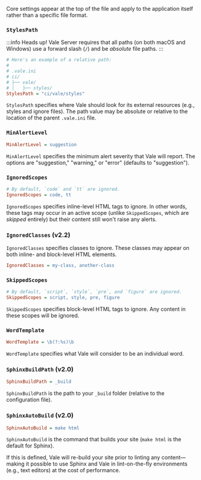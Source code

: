 Core settings appear at the top of the file and apply to the application itself rather than a specific file format.

### `StylesPath`

:::info Heads up!
Vale Server requires that all paths (on both macOS and Windows) use a forward slash (`/`) and be *absolute* file paths.
:::

```ini
# Here's an example of a relative path:
#
# .vale.ini
# ci/
# ├── vale/
# │   ├── styles/
StylesPath = "ci/vale/styles"
```

`StylesPath` specifies where Vale should look for its external resources \(e.g., styles and ignore files\). The path value may be absolute or relative to the location of the parent `.vale.ini` file.

### `MinAlertLevel`

```ini
MinAlertLevel = suggestion
```

`MinAlertLevel` specifies the minimum alert severity that Vale will report. The options are "suggestion," "warning," or "error" \(defaults to "suggestion"\).

### `IgnoredScopes`

```ini
# By default, `code` and `tt` are ignored.
IgnoredScopes = code, tt
```

`IgnoredScopes` specifies inline-level HTML tags to ignore. In other words, these tags may occur in an active scope \(unlike `SkippedScopes`, which are _skipped_ entirely\) but their content still won't raise any alerts.

### `IgnoredClasses` (<span className="badge badge--secondary">v2.2</span>)

`IgnoredClasses` specifies classes to ignore. These classes may appear on both inline- and block-level HTML elements.

```ini
IgnoredClasses = my-class, another-class
```

### `SkippedScopes`

```ini
# By default, `script`, `style`, `pre`, and `figure` are ignored.
SkippedScopes = script, style, pre, figure
```

`SkippedScopes` specifies block-level HTML tags to ignore. Any content in these scopes will be ignored.

### `WordTemplate`

```ini
WordTemplate = \b(?:%s)\b
```

`WordTemplate` specifies what Vale will consider to be an individual word.

### `SphinxBuildPath` (<span className="badge badge--secondary">v2.0</span>)

```ini
SphinxBuildPath = _build
```

`SphinxBuildPath` is the path to your `_build` folder \(relative to the configuration file\).

### `SphinxAutoBuild` (<span className="badge badge--secondary">v2.0</span>)

```ini
SphinxAutoBuild = make html
```

`SphinxAutoBuild` is the command that builds your site \(`make html` is the default for Sphinx\).

If this is defined, Vale will re-build your site prior to linting any content&mdash;making it possible to use Sphinx and Vale in lint-on-the-fly environments \(e.g., text editors\) at the cost of performance.
